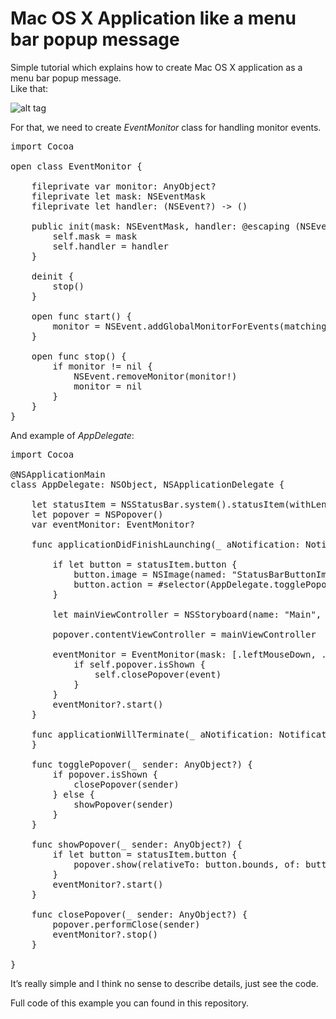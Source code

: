 # Mac OS X Application like a menu bar popup message

Simple tutorial which explains how to create Mac OS X application as a menu bar popup message.<br>
Like that:

![alt tag](https://raw.github.com/maximbilan/Mac-OS-X-App-Menu-Bar-Popup/master/screenshots/1.png)

For that, we need to create <i>EventMonitor</i> class for handling monitor events.

<pre>
import Cocoa

open class EventMonitor {
	
	fileprivate var monitor: AnyObject?
	fileprivate let mask: NSEventMask
	fileprivate let handler: (NSEvent?) -> ()
	
	public init(mask: NSEventMask, handler: @escaping (NSEvent?) -> ()) {
		self.mask = mask
		self.handler = handler
	}
	
	deinit {
		stop()
	}
	
	open func start() {
		monitor = NSEvent.addGlobalMonitorForEvents(matching: mask, handler: handler) as AnyObject?
	}
	
	open func stop() {
		if monitor != nil {
			NSEvent.removeMonitor(monitor!)
			monitor = nil
		}
	}
}
</pre>

And example of <i>AppDelegate</i>:

<pre>
import Cocoa

@NSApplicationMain
class AppDelegate: NSObject, NSApplicationDelegate {

	let statusItem = NSStatusBar.system().statusItem(withLength: -2)
	let popover = NSPopover()
	var eventMonitor: EventMonitor?

	func applicationDidFinishLaunching(_ aNotification: Notification) {
		
		if let button = statusItem.button {
			button.image = NSImage(named: "StatusBarButtonImage")
			button.action = #selector(AppDelegate.togglePopover(_:))
		}
		
		let mainViewController = NSStoryboard(name: "Main", bundle: nil).instantiateController(withIdentifier: "ViewControllerId") as! ViewController
		
		popover.contentViewController = mainViewController
		
		eventMonitor = EventMonitor(mask: [.leftMouseDown, .rightMouseDown]) { [unowned self] event in
			if self.popover.isShown {
				self.closePopover(event)
			}
		}
		eventMonitor?.start()
	}

	func applicationWillTerminate(_ aNotification: Notification) {
	}

	func togglePopover(_ sender: AnyObject?) {
		if popover.isShown {
			closePopover(sender)
		} else {
			showPopover(sender)
		}
	}
	
	func showPopover(_ sender: AnyObject?) {
		if let button = statusItem.button {
			popover.show(relativeTo: button.bounds, of: button, preferredEdge: NSRectEdge.minY)
		}
		eventMonitor?.start()
	}
	
	func closePopover(_ sender: AnyObject?) {
		popover.performClose(sender)
		eventMonitor?.stop()
	}

}
</pre>

It’s really simple and I think no sense to describe details, just see the code.

Full code of this example you can found in this repository.
